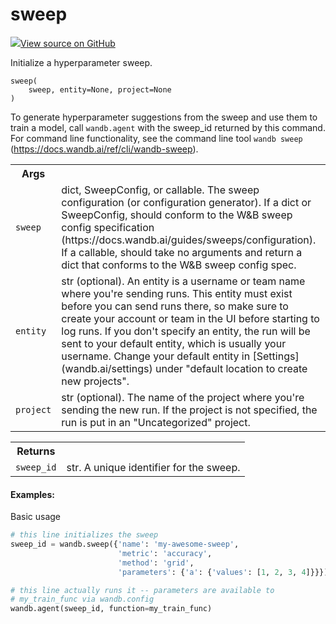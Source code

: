 # sweep



[![](https://www.tensorflow.org/images/GitHub-Mark-32px.png)View source on GitHub](https://www.github.com/wandb/client/tree/v0.10.31/wandb/wandb_controller.py#L740-L806)




Initialize a hyperparameter sweep.

<pre><code>sweep(
    sweep, entity=None, project=None
)</code></pre>




To generate hyperparameter suggestions from the sweep and use them
to train a model, call <code>wandb.agent</code> with the sweep_id returned by
this command. For command line functionality, see the command line
tool <code>wandb sweep</code> (https://docs.wandb.ai/ref/cli/wandb-sweep).

<!-- Tabular view -->
<table>
<tr><th>Args</th></tr>

<tr>
<td>
<code>sweep</code>
</td>
<td>
dict, SweepConfig, or callable. The sweep configuration
(or configuration generator). If a dict or SweepConfig,
should conform to the W&B sweep config specification
(https://docs.wandb.ai/guides/sweeps/configuration). If a
callable, should take no arguments and return a dict that
conforms to the W&B sweep config spec.
</td>
</tr><tr>
<td>
<code>entity</code>
</td>
<td>
str (optional). An entity is a username or team name
where you're sending runs. This entity must exist before you
can send runs there, so make sure to create your account or
team in the UI before starting to log runs.  If you don't
specify an entity, the run will be sent to your default
entity, which is usually your username. Change your default
entity in [Settings](wandb.ai/settings) under "default
location to create new projects".
</td>
</tr><tr>
<td>
<code>project</code>
</td>
<td>
str (optional). The name of the project where you're
sending the new run. If the project is not specified, the
run is put in an "Uncategorized" project.
</td>
</tr>
</table>



<!-- Tabular view -->
<table>
<tr><th>Returns</th></tr>

<tr>
<td>
<code>sweep_id</code>
</td>
<td>
str. A unique identifier for the sweep.
</td>
</tr>
</table>



#### Examples:

Basic usage
```python
# this line initializes the sweep
sweep_id = wandb.sweep({'name': 'my-awesome-sweep',
                        'metric': 'accuracy',
                        'method': 'grid',
                        'parameters': {'a': {'values': [1, 2, 3, 4]}}})

# this line actually runs it -- parameters are available to
# my_train_func via wandb.config
wandb.agent(sweep_id, function=my_train_func)
```
